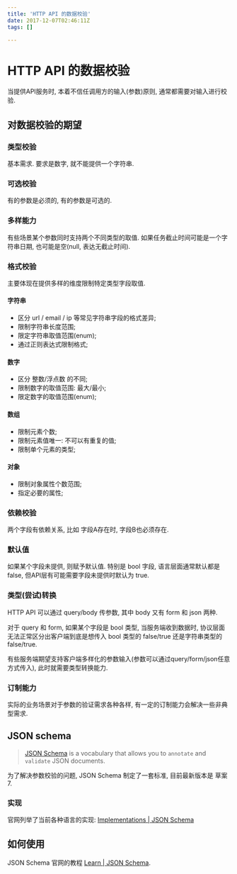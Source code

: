 ```yaml
---
title: 'HTTP API 的数据校验'
date: 2017-12-07T02:46:11Z
tags: []

---
```


# HTTP API 的数据校验
当提供API服务时, 本着不信任调用方的输入(参数)原则, 通常都需要对输入进行校验.

## 对数据校验的期望
### 类型校验
基本需求. 要求是数字, 就不能提供一个字符串.

### 可选校验
有的参数是必须的, 有的参数是可选的.

### 多样能力
有些场景某个参数同时支持两个不同类型的取值. 如果任务截止时间可能是一个字符串日期, 也可能是空(null, 表达无截止时间).

### 格式校验
主要体现在提供多样的维度限制特定类型字段取值.

#### 字符串
- 区分 url / email / ip 等常见字符串字段的格式差异;
- 限制字符串长度范围;
- 限定字符串取值范围(enum);
- 通过正则表达式限制格式;

#### 数字
- 区分 整数/浮点数 的不同;
- 限制数字的取值范围: 最大/最小;
- 限定数字的取值范围(enum);

#### 数组
- 限制元素个数;
- 限制元素值唯一: 不可以有重复的值;
- 限制单个元素的类型;

#### 对象
- 限制对象属性个数范围;
- 指定必要的属性;

### 依赖校验
两个字段有依赖关系, 比如 字段A存在时, 字段B也必须存在.

### 默认值
如果某个字段未提供, 则赋予默认值. 特别是 bool 字段, 语言层面通常默认都是 false, 但API层有可能需要字段未提供时默认为 true.

### 类型(尝试)转换
HTTP API 可以通过 query/body 传参数, 其中 body 又有 form 和 json 两种. 

对于 query 和 form, 如果某个字段是 bool 类型, 当服务端收到数据时, 协议层面无法正常区分出客户端到底是想传入 bool 类型的 false/true 还是字符串类型的 false/true.

有些服务端期望支持客户端多样化的参数输入(参数可以通过query/form/json任意方式传入), 此时就需要类型转换能力.

### 订制能力
实际的业务场景对于参数的验证需求各种各样, 有一定的订制能力会解决一些非典型需求.

## JSON schema
> [JSON Schema](https://json-schema.org/) is a vocabulary that allows you to `annotate` and `validate` JSON documents.

为了解决参数校验的问题, JSON Schema 制定了一套标准, 目前最新版本是 草案7.

### 实现
官网列举了当前各种语言的实现: [Implementations | JSON Schema](https://json-schema.org/implementations.html)

## 如何使用
JSON Schema 官网的教程 [Learn | JSON Schema](https://json-schema.org/learn/).